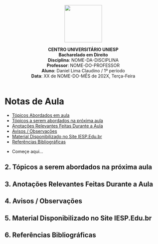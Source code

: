 
<div align="center">

<p align="center"><img height="120" src="../../../figuras/LOGO_UNIESP.png"> </p>

<p align="center"><b>CENTRO UNIVERSITÁRIO UNIESP</b><br>
<b>Bacharelado em Direito</b><br>
<b>Disciplina</b>: NOME-DA-DISCIPLINA<br>
<b>Professor</b>: NOME-DO-PROFESSOR<br>
<b>Aluno</b>: Daniel Lima Claudino / 1º período<br>
<b>Data</b>: XX de NOME-DO-MÊS de 202X, Terça-Feira<br><br>
 </p>
</div>

# Notas de Aula

<!-- TOC updateOnSave:false -->

- [Tópicos Abordados em aula](#t%C3%B3picos-abordados-em-aula)
- [Tópicos a serem abordados na próxima aula](#t%C3%B3picos-a-serem-abordados-na-pr%C3%B3xima-aula)
- [Anotações Relevantes Feitas Durante a Aula](#anota%C3%A7%C3%B5es-relevantes-feitas-durante-a-aula)
- [Avisos / Observações](#avisos--observa%C3%A7%C3%B5es)
- [Material Disponibilizado no Site IESP.Edu.br](#material-disponibilizado-no-site-iespedubr)
- [Referências Bibliográficas](#refer%C3%AAncias-bibliogr%C3%A1ficas)

<!-- /TOC -->

- Começe aqui...

## 2. Tópicos a serem abordados na próxima aula

## 3. Anotações Relevantes Feitas Durante a Aula

## 4. Avisos / Observações

## 5. Material Disponibilizado no Site IESP.Edu.br

## 6. Referências Bibliográficas
